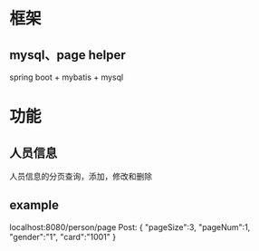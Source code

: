 # 框架
## mysql、page helper
spring boot + mybatis + mysql


# 功能
## 人员信息
人员信息的分页查询，添加，修改和删除
## example
localhost:8080/person/page
Post:
{
	"pageSize":3,
	"pageNum":1,
	"gender":"1",
	"card":"1001"
}
